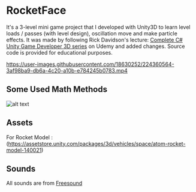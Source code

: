 # RocketFace
It's a 3-level mini game project that I developed with Unity3D to learn level loads / passes (with level design), oscillation move and make particle effects.
It was made by following Rick Davidson's lecture: [Complete C# Unity Game Developer 3D series](https://www.udemy.com/course/unitycourse2/) on Udemy and added changes.
Source code is provided for educational purposes.



https://user-images.githubusercontent.com/18630252/224360564-3af98ba9-db6a-4c20-a10b-e784245b0783.mp4

## Some Used Math Methods
![alt text](https://upload.wikimedia.org/wikipedia/commons/3/3b/Circle_cos_sin.gif)
## Assets
For Rocket Model : (https://assetstore.unity.com/packages/3d/vehicles/space/atom-rocket-model-140021)
## Sounds
All sounds are from [Freesound](https://freesound.org/)
